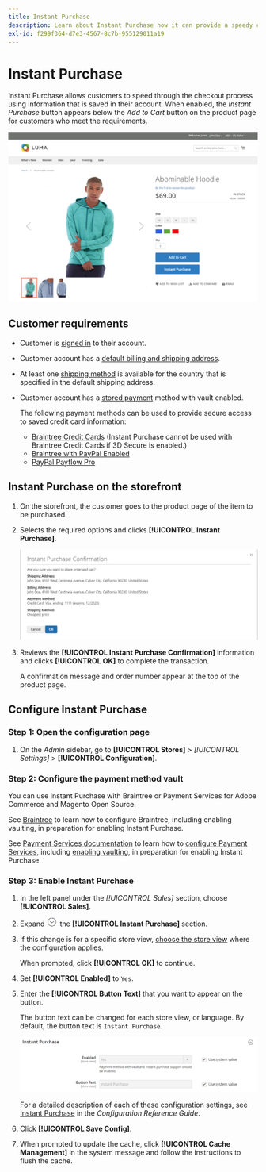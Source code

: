 ```yaml
---
title: Instant Purchase
description: Learn about Instant Purchase how it can provide a speedy checkout for registered customer accounts.
exl-id: f299f364-d7e3-4567-8c7b-955129011a19
---
```

# Instant Purchase

Instant Purchase allows customers to speed through the checkout process using information that is saved in their account. When enabled, the _Instant Purchase_ button appears below the _Add to Cart_ button on the product page for customers who meet the requirements.

![Product page with the Instant Purchase option displayed](./assets/storefront-checkout-instant-purchase.png)<!-- zoom -->

## Customer requirements

- Customer is [signed in](https://docs.magento.com/user-guide/customers/customer-sign-in.html) to their account.

- Customer account has a [default billing and shipping address](https://docs.magento.com/user-guide/customers/account-dashboard-address-book.html).

- At least one [shipping method](delivery.md) is available for the country that is specified in the default shipping address.

- Customer account has a [stored payment](https://docs.magento.com/user-guide/customers/account-dashboard-stored-payment-methods.html) method with vault enabled.

   The following payment methods can be used to provide secure access to saved credit card information:

   - [Braintree Credit Cards](braintree.md) (Instant Purchase cannot be used with Braintree Credit Cards if 3D Secure is enabled.)
   - [Braintree with PayPal Enabled](braintree.md)
   - [PayPal Payflow Pro](paypal-payflow-pro.md)

## Instant Purchase on the storefront

1. On the storefront, the customer goes to the product page of the item to be purchased.

1. Selects the required options and clicks **[!UICONTROL Instant Purchase]**.

   ![Confirmation dialog to confirm the instant purchase](./assets/storefront-checkout-instant-purchase-confirmation.png)<!-- zoom -->

1. Reviews the **[!UICONTROL Instant Purchase Confirmation]** information and clicks **[!UICONTROL OK]** to complete the transaction.

   A confirmation message and order number appear at the top of the product page.

## Configure Instant Purchase

### Step 1: Open the configuration page

1. On the _Admin_ sidebar, go to **[!UICONTROL Stores]** > _[!UICONTROL Settings]_ > **[!UICONTROL Configuration]**.

### Step 2: Configure the payment method vault

You can use Instant Purchase with Braintree or Payment Services for Adobe Commerce and Magento Open Source.

See [Braintree](https://experienceleague.adobe.com/docs/commerce-admin/stores-sales/payments/braintree.html) to learn how to configure Braintree, including enabling vaulting, in preparation for enabling Instant Purchase.

See [Payment Services documentation](https://experienceleague.adobe.com/docs/commerce-merchant-services/payment-services/guide-overview.html) to learn how to [configure Payment Services](https://experienceleague.adobe.com/docs/commerce-merchant-services/payment-services/configure/settings.html#configure-general-settings), including [enabling vaulting](https://experienceleague.adobe.com/docs/commerce-merchant-services/payment-services/configure/settings.html#card-vaulting), in preparation for enabling Instant Purchase.

### Step 3: Enable Instant Purchase

1. In the left panel under the _[!UICONTROL Sales]_ section, choose **[!UICONTROL Sales]**.

1. Expand ![Expansion selector](../assets/icon-display-expand.png) the **[!UICONTROL Instant Purchase]** section.

1. If this change is for a specific store view, [choose the store view](https://docs.magento.com/user-guide/configuration/scope-change.html) where the configuration applies.

   When prompted, click **[!UICONTROL OK]** to continue.

1. Set **[!UICONTROL Enabled]** to `Yes`.

1. Enter the **[!UICONTROL Button Text]** that you want to appear on the button.

   The button text can be changed for each store view, or language. By default, the button text is `Instant Purchase`.

   ![Configuration - instant purchase options](../configuration-reference/sales/assets/sales-instant-purchase.png)<!-- zoom -->

   For a detailed description of each of these configuration settings, see [Instant Purchase](https://docs.magento.com/user-guide/configuration/sales/sales.html#instant-purchase) in the _Configuration Reference Guide_.

1. Click **[!UICONTROL Save Config]**.

1. When prompted to update the cache, click **[!UICONTROL Cache Management]** in the system message and follow the instructions to flush the cache.

